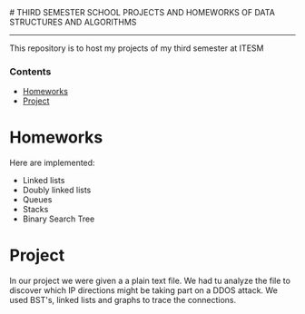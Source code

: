 <div align="centr">
# THIRD SEMESTER SCHOOL PROJECTS AND HOMEWORKS OF DATA STRUCTURES AND ALGORITHMS
</div>

---

This repository is to host my projects of my third semester at ITESM

### Contents
- [Homeworks](#homeworks)
- [Project](#project) 


# Homeworks
Here are implemented:
- Linked lists
- Doubly linked lists
- Queues
- Stacks
- Binary Search Tree

# Project
In our project we were given a a plain text file. We had tu analyze the file to
discover which IP directions might be taking part on a DDOS attack. We used
BST's, linked lists and graphs to trace the connections.
 

